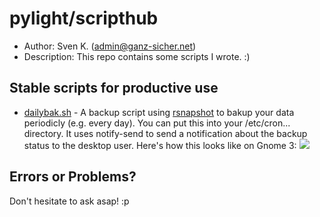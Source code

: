 pylight/scripthub
==================

* Author:    Sven K. (<admin@ganz-sicher.net>)
* Description: This repo contains some scripts I wrote. :)


Stable scripts for productive use 
---------------------------------

* [dailybak.sh](https://github.com/pylight/scripthub/blob/master/bash/dailybak.sh) - A backup script using [rsnapshot](http://rsnapshot.org/) to bakup your data periodicly (e.g. every day). 
You can put this into your /etc/cron... directory. It uses notify-send to send a notification about the backup status to the desktop user. Here's how this looks like on Gnome 3:
![](http://i.imgur.com/EWp1T.png)


Errors or Problems?
-------------------
Don't hesitate to ask asap! :p
